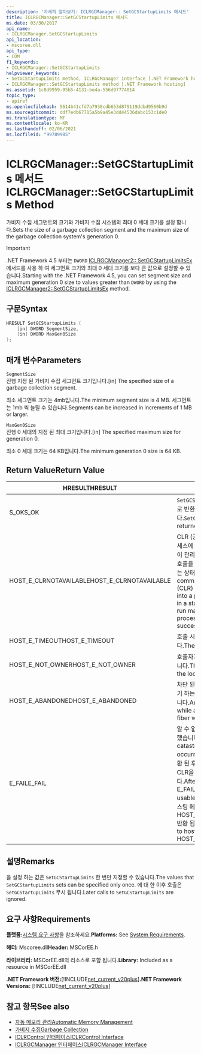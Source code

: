 ```yaml
---
description: '자세히 알아보기: ICLRGCManager:: SetGCStartupLimits 메서드'
title: ICLRGCManager::SetGCStartupLimits 메서드
ms.date: 03/30/2017
api_name:
- ICLRGCManager.SetGCStartupLimits
api_location:
- mscoree.dll
api_type:
- COM
f1_keywords:
- ICLRGCManager::SetGCStartupLimits
helpviewer_keywords:
- SetGCStartupLimits method, ICLRGCManager interface [.NET Framework hosting]
- ICLRGCManager::SetGCStartupLimits method [.NET Framework hosting]
ms.assetid: 1c8d9959-95b5-4131-be4a-556d97774014
topic_type:
- apiref
ms.openlocfilehash: 5614b41cfd7a7938cdb653d879119ddbd9560b9d
ms.sourcegitcommit: ddf7edb67715a5b9a45e3dd44536dabc153c1de0
ms.translationtype: MT
ms.contentlocale: ko-KR
ms.lasthandoff: 02/06/2021
ms.locfileid: "99789985"
---
```

# <a name="iclrgcmanagersetgcstartuplimits-method"></a><span data-ttu-id="8b6f6-103">ICLRGCManager::SetGCStartupLimits 메서드</span><span class="sxs-lookup"><span data-stu-id="8b6f6-103">ICLRGCManager::SetGCStartupLimits Method</span></span>

<span data-ttu-id="8b6f6-104">가비지 수집 세그먼트의 크기와 가비지 수집 시스템의 최대 0 세대 크기를 설정 합니다.</span><span class="sxs-lookup"><span data-stu-id="8b6f6-104">Sets the size of a garbage collection segment and the maximum size of the garbage collection system's generation 0.</span></span>  
  
> [!IMPORTANT]
> <span data-ttu-id="8b6f6-105">.NET Framework 4.5 부터는 `DWORD` [ICLRGCManager2:: SetGCStartupLimitsEx](iclrgcmanager2-setgcstartuplimitsex-method.md) 메서드를 사용 하 여 세그먼트 크기와 최대 0 세대 크기를 보다 큰 값으로 설정할 수 있습니다.</span><span class="sxs-lookup"><span data-stu-id="8b6f6-105">Starting with the .NET Framework 4.5, you can set segment size and maximum generation 0 size to values greater than `DWORD` by using the [ICLRGCManager2::SetGCStartupLimitsEx](iclrgcmanager2-setgcstartuplimitsex-method.md) method.</span></span>  
  
## <a name="syntax"></a><span data-ttu-id="8b6f6-106">구문</span><span class="sxs-lookup"><span data-stu-id="8b6f6-106">Syntax</span></span>  
  
```cpp  
HRESULT SetGCStartupLimits (  
    [in] DWORD SegmentSize,
    [in] DWORD MaxGen0Size  
);  
```  
  
## <a name="parameters"></a><span data-ttu-id="8b6f6-107">매개 변수</span><span class="sxs-lookup"><span data-stu-id="8b6f6-107">Parameters</span></span>  

 `SegmentSize`  
 <span data-ttu-id="8b6f6-108">진행 지정 된 가비지 수집 세그먼트 크기입니다.</span><span class="sxs-lookup"><span data-stu-id="8b6f6-108">[in] The specified size of a garbage collection segment.</span></span>  
  
 <span data-ttu-id="8b6f6-109">최소 세그먼트 크기는 4mb입니다.</span><span class="sxs-lookup"><span data-stu-id="8b6f6-109">The minimum segment size is 4 MB.</span></span> <span data-ttu-id="8b6f6-110">세그먼트는 1mb 씩 늘릴 수 있습니다.</span><span class="sxs-lookup"><span data-stu-id="8b6f6-110">Segments can be increased in increments of 1 MB or larger.</span></span>  
  
 `MaxGen0Size`  
 <span data-ttu-id="8b6f6-111">진행 0 세대의 지정 된 최대 크기입니다.</span><span class="sxs-lookup"><span data-stu-id="8b6f6-111">[in] The specified maximum size for generation 0.</span></span>  
  
 <span data-ttu-id="8b6f6-112">최소 0 세대 크기는 64 KB입니다.</span><span class="sxs-lookup"><span data-stu-id="8b6f6-112">The minimum generation 0 size is 64 KB.</span></span>  
  
## <a name="return-value"></a><span data-ttu-id="8b6f6-113">Return Value</span><span class="sxs-lookup"><span data-stu-id="8b6f6-113">Return Value</span></span>  
  
|<span data-ttu-id="8b6f6-114">HRESULT</span><span class="sxs-lookup"><span data-stu-id="8b6f6-114">HRESULT</span></span>|<span data-ttu-id="8b6f6-115">설명</span><span class="sxs-lookup"><span data-stu-id="8b6f6-115">Description</span></span>|  
|-------------|-----------------|  
|<span data-ttu-id="8b6f6-116">S_OK</span><span class="sxs-lookup"><span data-stu-id="8b6f6-116">S_OK</span></span>|<span data-ttu-id="8b6f6-117">`SetGCStartupLimits` 성공적으로 반환 되었습니다.</span><span class="sxs-lookup"><span data-stu-id="8b6f6-117">`SetGCStartupLimits` returned successfully.</span></span>|  
|<span data-ttu-id="8b6f6-118">HOST_E_CLRNOTAVAILABLE</span><span class="sxs-lookup"><span data-stu-id="8b6f6-118">HOST_E_CLRNOTAVAILABLE</span></span>|<span data-ttu-id="8b6f6-119">CLR (공용 언어 런타임)이 프로세스에 로드 되지 않았거나 CLR이 관리 코드를 실행할 수 없거나 호출을 성공적으로 처리할 수 없는 상태에 있습니다.</span><span class="sxs-lookup"><span data-stu-id="8b6f6-119">The common language runtime (CLR) has not been loaded into a process, or the CLR is in a state in which it cannot run managed code or process the call successfully.</span></span>|  
|<span data-ttu-id="8b6f6-120">HOST_E_TIMEOUT</span><span class="sxs-lookup"><span data-stu-id="8b6f6-120">HOST_E_TIMEOUT</span></span>|<span data-ttu-id="8b6f6-121">호출 시간이 초과 되었습니다.</span><span class="sxs-lookup"><span data-stu-id="8b6f6-121">The call timed out.</span></span>|  
|<span data-ttu-id="8b6f6-122">HOST_E_NOT_OWNER</span><span class="sxs-lookup"><span data-stu-id="8b6f6-122">HOST_E_NOT_OWNER</span></span>|<span data-ttu-id="8b6f6-123">호출자가 잠금을 소유 하지 않습니다.</span><span class="sxs-lookup"><span data-stu-id="8b6f6-123">The caller does not own the lock.</span></span>|  
|<span data-ttu-id="8b6f6-124">HOST_E_ABANDONED</span><span class="sxs-lookup"><span data-stu-id="8b6f6-124">HOST_E_ABANDONED</span></span>|<span data-ttu-id="8b6f6-125">차단 된 스레드나 파이버에서 대기 하는 동안 이벤트를 취소 했습니다.</span><span class="sxs-lookup"><span data-stu-id="8b6f6-125">An event was canceled while a blocked thread or fiber was waiting on it.</span></span>|  
|<span data-ttu-id="8b6f6-126">E_FAIL</span><span class="sxs-lookup"><span data-stu-id="8b6f6-126">E_FAIL</span></span>|<span data-ttu-id="8b6f6-127">알 수 없는 치명적인 오류가 발생 했습니다.</span><span class="sxs-lookup"><span data-stu-id="8b6f6-127">An unknown catastrophic failure occurred.</span></span> <span data-ttu-id="8b6f6-128">메서드가 E_FAIL 반환 된 후에는 프로세스 내에서 CLR을 더 이상 사용할 수 없습니다.</span><span class="sxs-lookup"><span data-stu-id="8b6f6-128">After a method returns E_FAIL, the CLR is no longer usable within the process.</span></span> <span data-ttu-id="8b6f6-129">호스팅 메서드를 이후에 호출 하면 HOST_E_CLRNOTAVAILABLE 반환 됩니다.</span><span class="sxs-lookup"><span data-stu-id="8b6f6-129">Subsequent calls to hosting methods return HOST_E_CLRNOTAVAILABLE.</span></span>|  
  
## <a name="remarks"></a><span data-ttu-id="8b6f6-130">설명</span><span class="sxs-lookup"><span data-stu-id="8b6f6-130">Remarks</span></span>  

 <span data-ttu-id="8b6f6-131">을 설정 하는 값은 `SetGCStartupLimits` 한 번만 지정할 수 있습니다.</span><span class="sxs-lookup"><span data-stu-id="8b6f6-131">The values that `SetGCStartupLimits` sets can be specified only once.</span></span> <span data-ttu-id="8b6f6-132">에 대 한 이후 호출은 `SetGCStartupLimits` 무시 됩니다.</span><span class="sxs-lookup"><span data-stu-id="8b6f6-132">Later calls to `SetGCStartupLimits` are ignored.</span></span>  
  
## <a name="requirements"></a><span data-ttu-id="8b6f6-133">요구 사항</span><span class="sxs-lookup"><span data-stu-id="8b6f6-133">Requirements</span></span>  

 <span data-ttu-id="8b6f6-134">**플랫폼:**[시스템 요구 사항](../../get-started/system-requirements.md)을 참조하세요.</span><span class="sxs-lookup"><span data-stu-id="8b6f6-134">**Platforms:** See [System Requirements](../../get-started/system-requirements.md).</span></span>  
  
 <span data-ttu-id="8b6f6-135">**헤더:** Mscoree.dll</span><span class="sxs-lookup"><span data-stu-id="8b6f6-135">**Header:** MSCorEE.h</span></span>  
  
 <span data-ttu-id="8b6f6-136">**라이브러리:** MSCorEE.dll의 리소스로 포함 됩니다.</span><span class="sxs-lookup"><span data-stu-id="8b6f6-136">**Library:** Included as a resource in MSCorEE.dll</span></span>  
  
 <span data-ttu-id="8b6f6-137">**.NET Framework 버전:**[!INCLUDE[net_current_v20plus](../../../../includes/net-current-v20plus-md.md)]</span><span class="sxs-lookup"><span data-stu-id="8b6f6-137">**.NET Framework Versions:** [!INCLUDE[net_current_v20plus](../../../../includes/net-current-v20plus-md.md)]</span></span>  
  
## <a name="see-also"></a><span data-ttu-id="8b6f6-138">참고 항목</span><span class="sxs-lookup"><span data-stu-id="8b6f6-138">See also</span></span>

- [<span data-ttu-id="8b6f6-139">자동 메모리 관리</span><span class="sxs-lookup"><span data-stu-id="8b6f6-139">Automatic Memory Management</span></span>](../../../standard/automatic-memory-management.md)
- [<span data-ttu-id="8b6f6-140">가비지 수집</span><span class="sxs-lookup"><span data-stu-id="8b6f6-140">Garbage Collection</span></span>](../../../standard/garbage-collection/index.md)
- [<span data-ttu-id="8b6f6-141">ICLRControl 인터페이스</span><span class="sxs-lookup"><span data-stu-id="8b6f6-141">ICLRControl Interface</span></span>](iclrcontrol-interface.md)
- [<span data-ttu-id="8b6f6-142">ICLRGCManager 인터페이스</span><span class="sxs-lookup"><span data-stu-id="8b6f6-142">ICLRGCManager Interface</span></span>](iclrgcmanager-interface.md)
